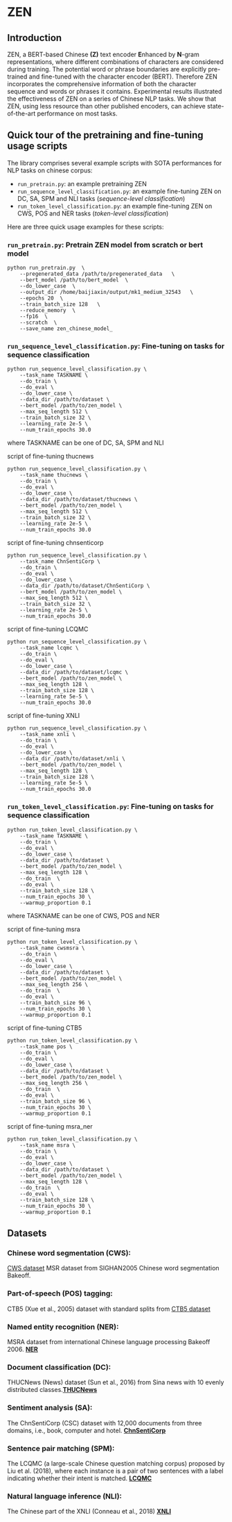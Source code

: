 # ZEN

## Introduction

ZEN, a BERT-based Chinese **(Z)** text encoder **E**nhanced by **N**-gram representations, where different combinations of characters are considered during training. The potential word or phrase boundaries are explicitly pre-trained and fine-tuned with the character encoder (BERT). Therefore ZEN incorporates the comprehensive information of both the character sequence and words or phrases it contains. Experimental results illustrated the effectiveness of ZEN on a series of Chinese NLP tasks. We show that ZEN, using less resource than other published encoders, can achieve state-of-the-art performance on most tasks.


## Quick tour of the pretraining and fine-tuning usage scripts

The library comprises several example scripts with SOTA performances for NLP tasks on chinese corpus:

- `run_pretrain.py`: an example pretraining ZEN
- `run_sequence_level_classification.py`: an example fine-tuning ZEN on DC, SA, SPM and NLI tasks (*sequence-level classification*)
- `run_token_level_classification.py`: an example fine-tuning ZEN on CWS, POS and NER tasks (*token-level classification*)

Here are three quick usage examples for these scripts:

### `run_pretrain.py`: Pretrain ZEN model from scratch or bert model

```shell
python run_pretrain.py  \
    --pregenerated_data /path/to/pregenerated_data   \
    --bert_model /path/to/bert_model  \
    --do_lower_case  \
    --output_dir /home/baijiaxin/output/mk1_medium_32543   \
    --epochs 20  \
    --train_batch_size 128   \
    --reduce_memory  \
    --fp16  \
    --scratch  \
    --save_name zen_chinese_model_
```

### `run_sequence_level_classification.py`: Fine-tuning on tasks for sequence classification

```shell
python run_sequence_level_classification.py \
    --task_name TASKNAME \
    --do_train \
    --do_eval \
    --do_lower_case \
    --data_dir /path/to/dataset \
    --bert_model /path/to/zen_model \
    --max_seq_length 512 \
    --train_batch_size 32 \
    --learning_rate 2e-5 \
    --num_train_epochs 30.0
```
where TASKNAME can be one of DC, SA, SPM and NLI

script of fine-tuning thucnews
```shell
python run_sequence_level_classification.py \
    --task_name thucnews \
    --do_train \
    --do_eval \
    --do_lower_case \
    --data_dir /path/to/dataset/thucnews \
    --bert_model /path/to/zen_model \
    --max_seq_length 512 \
    --train_batch_size 32 \
    --learning_rate 2e-5 \
    --num_train_epochs 30.0
```

script of fine-tuning chnsenticorp
```shell
python run_sequence_level_classification.py \
    --task_name ChnSentiCorp \
    --do_train \
    --do_eval \
    --do_lower_case \
    --data_dir /path/to/dataset/ChnSentiCorp \
    --bert_model /path/to/zen_model \
    --max_seq_length 512 \
    --train_batch_size 32 \
    --learning_rate 2e-5 \
    --num_train_epochs 30.0
```

script of fine-tuning LCQMC
```shell
python run_sequence_level_classification.py \
    --task_name lcqmc \
    --do_train \
    --do_eval \
    --do_lower_case \
    --data_dir /path/to/dataset/lcqmc \
    --bert_model /path/to/zen_model \
    --max_seq_length 128 \
    --train_batch_size 128 \
    --learning_rate 5e-5 \
    --num_train_epochs 30.0
```

script of fine-tuning XNLI
```shell
python run_sequence_level_classification.py \
    --task_name xnli \
    --do_train \
    --do_eval \
    --do_lower_case \
    --data_dir /path/to/dataset/xnli \
    --bert_model /path/to/zen_model \
    --max_seq_length 128 \
    --train_batch_size 128 \
    --learning_rate 5e-5 \
    --num_train_epochs 30.0
```


### `run_token_level_classification.py`: Fine-tuning on tasks for sequence classification

```shell
python run_token_level_classification.py \
    --task_name TASKNAME \
    --do_train \
    --do_eval \
    --do_lower_case \
    --data_dir /path/to/dataset \
    --bert_model /path/to/zen_model \
    --max_seq_length 128 \
    --do_train  \
    --do_eval \
    --train_batch_size 128 \
    --num_train_epochs 30 \
    --warmup_proportion 0.1
```
where TASKNAME can be one of CWS, POS and NER

script of fine-tuning msra
```shell
python run_token_level_classification.py \
    --task_name cwsmsra \
    --do_train \
    --do_eval \
    --do_lower_case \
    --data_dir /path/to/dataset \
    --bert_model /path/to/zen_model \
    --max_seq_length 256 \
    --do_train  \
    --do_eval \
    --train_batch_size 96 \
    --num_train_epochs 30 \
    --warmup_proportion 0.1
```

script of fine-tuning CTB5
```shell
python run_token_level_classification.py \
    --task_name pos \
    --do_train \
    --do_eval \
    --do_lower_case \
    --data_dir /path/to/dataset \
    --bert_model /path/to/zen_model \
    --max_seq_length 256 \
    --do_train  \
    --do_eval \
    --train_batch_size 96 \
    --num_train_epochs 30 \
    --warmup_proportion 0.1
```

script of fine-tuning msra_ner
```shell
python run_token_level_classification.py \
    --task_name msra \
    --do_train \
    --do_eval \
    --do_lower_case \
    --data_dir /path/to/dataset \
    --bert_model /path/to/zen_model \
    --max_seq_length 128 \
    --do_train  \
    --do_eval \
    --train_batch_size 128 \
    --num_train_epochs 30 \
    --warmup_proportion 0.1
```

## Datasets


### Chinese word segmentation (CWS):
[CWS dataset](http://sighan.cs.uchicago.edu/bakeoff2005/)
MSR dataset from SIGHAN2005 Chinese word segmentation Bakeoff.

### Part-of-speech (POS) tagging:
CTB5 (Xue et al., 2005) dataset with standard splits from [CTB5 dataset](https://catalog.ldc.upenn.edu/LDC2005T01)


### Named entity recognition (NER):
MSRA dataset from international Chinese language
processing Bakeoff 2006. [**NER**](http://sighan.cs.uchicago.edu/bakeoff2006/)


### Document classification (DC):
THUCNews (News) dataset (Sun et al., 2016) from Sina
news with 10 evenly distributed classes.[**THUCNews**](http://thuctc.thunlp.org)


### Sentiment analysis (SA):
The ChnSentiCorp (CSC) dataset with 12,000 documents from three domains, i.e., book, computer and hotel.
[**ChnSentiCorp**](https://github.com/pengming617/bert_classification)

### Sentence pair matching (SPM):
The LCQMC (a large-scale Chinese question matching corpus) proposed by Liu et al. (2018), where each
instance is a pair of two sentences with a label
indicating whether their intent is matched.
[**LCQMC**](http://icrc.hitsz.edu.cn/info/1037/1146.htm)

### Natural language inference (NLI):
The Chinese part of the XNLI (Conneau et al., 2018) [**XNLI**](https://github.com/google-research/bert/blob/master/multilingual.md)


